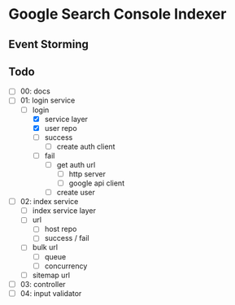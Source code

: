 # Google Search Console Indexer

## Event Storming

## Todo

- [ ] 00: docs
- [ ] 01: login service
  - [ ] login
    - [X] service layer
    - [X] user repo
    - [ ] success
      - [ ] create auth client
    - [ ] fail
      - [ ] get auth url
        - [ ] http server
        - [ ] google api client
      - [ ] create user
- [ ] 02: index service
  - [ ] index service layer
  - [ ] url
    - [ ] host repo
    - [ ] success / fail
  - [ ] bulk url
    - [ ] queue
    - [ ] concurrency
  - [ ] sitemap url
- [ ] 03: controller
- [ ] 04: input validator
